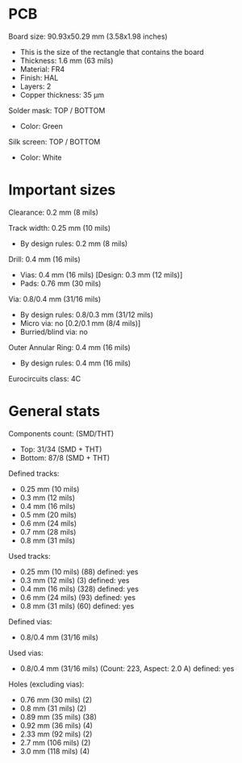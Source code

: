 # PCB

Board size: 90.93x50.29 mm (3.58x1.98 inches)

- This is the size of the rectangle that contains the board
- Thickness: 1.6 mm (63 mils)
- Material: FR4
- Finish: HAL
- Layers: 2
- Copper thickness: 35 µm

Solder mask: TOP / BOTTOM

- Color: Green

Silk screen: TOP / BOTTOM

- Color: White


# Important sizes

Clearance: 0.2 mm (8 mils)

Track width: 0.25 mm (10 mils)

- By design rules: 0.2 mm (8 mils)

Drill: 0.4 mm (16 mils)

- Vias: 0.4 mm (16 mils) [Design: 0.3 mm (12 mils)]
- Pads: 0.76 mm (30 mils)

Via: 0.8/0.4 mm (31/16 mils)

- By design rules: 0.8/0.3 mm (31/12 mils)
- Micro via: no [0.2/0.1 mm (8/4 mils)]
- Burried/blind via: no

Outer Annular Ring: 0.4 mm (16 mils)

- By design rules: 0.4 mm (16 mils)

Eurocircuits class: 4C


# General stats

Components count: (SMD/THT)

- Top: 31/34 (SMD + THT)
- Bottom: 87/8 (SMD + THT)

Defined tracks:

- 0.25 mm (10 mils)
- 0.3 mm (12 mils)
- 0.4 mm (16 mils)
- 0.5 mm (20 mils)
- 0.6 mm (24 mils)
- 0.7 mm (28 mils)
- 0.8 mm (31 mils)

Used tracks:

- 0.25 mm (10 mils) (88) defined: yes
- 0.3 mm (12 mils) (3) defined: yes
- 0.4 mm (16 mils) (328) defined: yes
- 0.6 mm (24 mils) (93) defined: yes
- 0.8 mm (31 mils) (60) defined: yes

Defined vias:

- 0.8/0.4 mm (31/16 mils)

Used vias:

- 0.8/0.4 mm (31/16 mils) (Count: 223, Aspect: 2.0 A) defined: yes

Holes (excluding vias):

- 0.76 mm (30 mils) (2)
- 0.8 mm (31 mils) (2)
- 0.89 mm (35 mils) (38)
- 0.92 mm (36 mils) (4)
- 2.33 mm (92 mils) (2)
- 2.7 mm (106 mils) (2)
- 3.0 mm (118 mils) (4)




